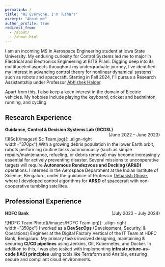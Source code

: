 ```yaml
---
permalink: /
title: "Hi Everyone, I'm Tushar!"
excerpt: "About me"
author_profile: true
redirect_from: 
  - /about/
  - /about.html
---
```


I am an incoming MS in Aerospace Engineering student at Iowa State University. My enduring curiosity for Control Systems led me to major in Electrical and Electronics Engineering at BITS Pilani. Digging deep into its multifaceted aspects throughout my undergraduate journey, I’ve identified my interest in advancing control theory for nonlinear dynamical systems such as robots and spacecraft. Starting in Fall 2024, I'll pursue a Research Assistantship under Professor [Abhishek Halder](https://abhishekhalder.org/index.html).

Apart from this, I also keep a keen interest in the domain of Electric vehicles. My hobbies include playing the keyboard, cricket and badminton, running, and cycling. 

Research Experience
------
**Guidance, Control & Decision Systems Lab (GCDSL)** <span style="float: right;">(June 2022 – June 2023)</span> 

![IISc](/images/IISc Team.jpg){: .align-right width="370px"}
With a growing debris population in the lower Earth orbit, robots performing routine tasks autonomously (such as simple repairs/maintenance, refueling, or debris removal) may become increasingly essential for actively preventing disaster. Several missions to uncooperative targets will require **Autonomous Rendezvous and Docking (AR&D)** operations. I interned in the Aerospace Department at the Indian Institute of Science, Bengaluru, under the guidance of Professor [Debasish Ghose](https://aero.iisc.ac.in/people/debasish-ghose/), where I developed control algorithms for **AR&D** of spacecraft with non-cooperative tumbling satellites.

Professional Experience
------------
**HDFC Bank** <span style="float: right;">(July 2023 – July 2024)</span>

![HDFC Team Photo](/images/HDFC Team.jpg){: .align-right width="350px"}
I worked as a **DevSecOps** (Development, Security, & Operations) Engineer at the Digital Factory Vertical of the IT Team at HDFC Bank, Bengaluru. My primary tasks involved designing, maintaining & securing **CI/CD pipelines** using Jenkins, Git, Kubernetes, and Docker. In addition to this, I was also tasked with implementing **infrastructure-as-code (IAC) principles** using tools like Terraform and Ansible, ensuring secure and compliant cloud environments.
